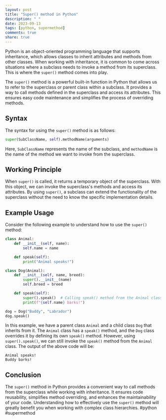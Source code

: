 ```yaml
---
layout: post
title: "Super() method in Python"
description: " "
date: 2023-09-13
tags: [python, supermethod]
comments: true
share: true
---
```


Python is an object-oriented programming language that supports inheritance, which allows classes to inherit attributes and methods from other classes. When working with inheritance, it is common to come across situations where a subclass needs to invoke a method from its superclass. This is where the `super()` method comes into play.

The `super()` method is a powerful built-in function in Python that allows us to refer to the superclass or parent class within a subclass. It provides a way to call methods defined in the superclass and access its attributes. This ensures easy code maintenance and simplifies the process of overriding methods.

## Syntax

The syntax for using the `super()` method is as follows:

```python
super(SubClassName, self).methodName(arguments)
```

Here, `SubClassName` represents the name of the subclass, and `methodName` is the name of the method we want to invoke from the superclass.

## Working Principle

When `super()` is called, it returns a temporary object of the superclass. With this object, we can invoke the superclass's methods and access its attributes. By using `super()`, a subclass can extend the functionality of the superclass without the need to know the specific implementation details.

## Example Usage

Consider the following example to understand how to use the `super()` method:

```python
class Animal:
    def __init__(self, name):
        self.name = name

    def speak(self):
        print("Animal speaks!")

class Dog(Animal):
    def __init__(self, name, breed):
        super().__init__(name)
        self.breed = breed

    def speak(self):
        super().speak()  # Calling speak() method from the Animal class
        print(f"{self.name} barks!")

dog = Dog("Buddy", "Labrador")
dog.speak()
```

In this example, we have a parent class `Animal` and a child class `Dog` that inherits from it. The `Animal` class has a `speak()` method, and the `Dog` class overrides it by defining its own `speak()` method. However, using `super().speak()`, we can still invoke the `speak()` method from the `Animal` class. The output of the above code will be:

```
Animal speaks!
Buddy barks!
```

## Conclusion

The `super()` method in Python provides a convenient way to call methods from the superclass while working with inheritance. It ensures code reusability, simplifies method overriding, and enhances the maintainability of your code. Understanding how to effectively use the `super()` method will greatly benefit you when working with complex class hierarchies. #python #supermethod